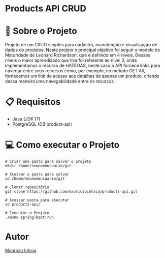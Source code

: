 # Products API CRUD
# 🚧 Sobre o Projeto

Projeto de um CRUD simples para cadastro, manutenção e visualização de dados de produtos. Neste projeto o principal objetivo foi seguir o modelo de Maturidade de Leonard Richardson, que é definido em 4 níveis.
Desses níveis o maior aprendizado que tive foi referente ao nível 3, onde implementamos o recurso de HATEOAS, neste caso a API fornece links para navegar entre seus recursos como, por exemplo, no metodo GET All, fornecemos um link de acesso aos detalhes de apenas um produto, criando dessa maneira uma navegabilidade entre os recursos.

# 📋 Requisitos

- Java (JDK 17)
- PostgreSQL (DB product-api)

# 💻 Como executar o Projeto
```
# Criar uma pasta para salvar o projeto
mkdir /home/seunomeusuario/git

# Acessar a pasta para salvar
cd /home/seunomeusuario/git

# Clonar repositório
git clone https://github.com/mauricioinhaia/products-api.git

# Acessar pasta para executar
cd products-api/

# Executar o Projeto
./mvnw spring-boot:run
```

# Autor
[Mauricio Inhaia](https://www.linkedin.com/feed/ "LinkedIn")